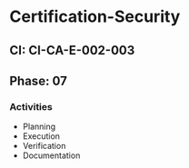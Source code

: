 # Certification-Security

## CI: CI-CA-E-002-003
## Phase: 07

### Activities
- Planning
- Execution
- Verification
- Documentation
